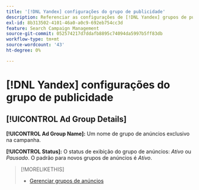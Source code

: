 ```yaml
---
title: '[!DNL Yandex] configurações do grupo de publicidade'
description: Referenciar as configurações de [!DNL Yandex] grupos de publicidade.
exl-id: 8b313502-4101-46a0-a0c9-692eb754cc3d
feature: Search Campaign Management
source-git-commit: 052574217d7ddafb8895c74094da5997b5ff83db
workflow-type: tm+mt
source-wordcount: '43'
ht-degree: 0%

---
```


# [!DNL Yandex] configurações do grupo de publicidade

## [!UICONTROL Ad Group Details]

**[!UICONTROL Ad Group Name]:** Um nome de grupo de anúncios exclusivo na campanha.

**[!UICONTROL Status]:** O status de exibição do grupo de anúncios: *Ativo* ou *Pausado*. O padrão para novos grupos de anúncios é *Ativo*.

>[!MORELIKETHIS]
>
>* [Gerenciar grupos de anúncios](/help/search-social-commerce/campaign-management/campaigns/ad-group-manage.md)
